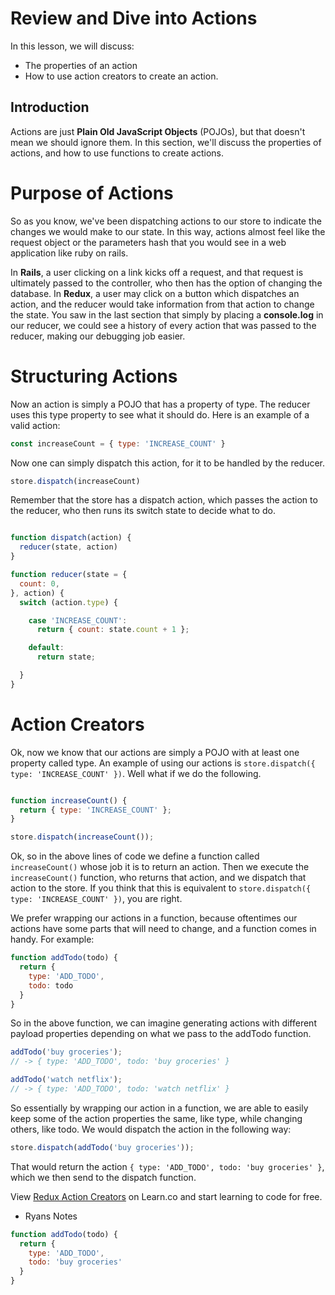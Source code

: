 # Review and Dive into Actions

In this lesson, we will discuss:
* The properties of an action
* How to use action creators to create an action.

## Introduction

Actions are just **Plain Old JavaScript Objects** (POJOs), but that doesn't mean
we should ignore them. In this section, we'll discuss the properties of actions,
and how to use functions to create actions.

# Purpose of Actions

So as you know, we've been dispatching actions to our store to indicate the
changes we would make to our state. In this way, actions almost feel like the
request object or the parameters hash that you would see in a web application
like ruby on rails.  

In __Rails__, a user clicking on a link kicks off a request, and that request is
ultimately passed to the controller, who then has the option of changing the
database. In __Redux__, a user may click on a button which dispatches an action,
and the reducer would take information from that action to change the state. You
saw in the last section that simply by placing a __console.log__ in our reducer,
we could see a history of every action that was passed to the reducer, making
our debugging job easier.

# Structuring Actions

Now an action is simply a POJO that has a property of type. The reducer uses
this type property to see what it should do. Here is an example of a valid
action:

```javascript
const increaseCount = { type: 'INCREASE_COUNT' }
```

Now one can simply dispatch this action, for it to be handled by the reducer.

```javascript
store.dispatch(increaseCount)
```

Remember that the store has a dispatch action, which passes the action to the
reducer, who then runs its switch state to decide what to do.

```javascript

function dispatch(action) {
  reducer(state, action)
}

function reducer(state = {
  count: 0,
}, action) {
  switch (action.type) {

    case 'INCREASE_COUNT':
      return { count: state.count + 1 };

    default:
      return state;

  }
}
```

# Action Creators

Ok, now we know that our actions are simply a POJO with at least one property
called type. An example of using our actions is `store.dispatch({ type:
'INCREASE_COUNT' })`. Well what if we do the following.

```javascript

function increaseCount() {
  return { type: 'INCREASE_COUNT' };
}

store.dispatch(increaseCount());
```

Ok, so in the above lines of code we define a function called
`increaseCount()` whose job it is to return an action. Then we execute the
`increaseCount()` function, who returns that action, and we dispatch that
action to the store. If you think that this is equivalent to `store.dispatch({
type: 'INCREASE_COUNT' })`, you are right.  

We prefer wrapping our actions in a function, because oftentimes our actions
have some parts that will need to change, and a function comes in handy.  For
example:

```javascript
function addTodo(todo) {
  return {
    type: 'ADD_TODO',
    todo: todo
  }
}
```

So in the above function, we can imagine generating actions with different
payload properties depending on what we pass to the addTodo function.

```javascript
addTodo('buy groceries');
// -> { type: 'ADD_TODO', todo: 'buy groceries' }

addTodo('watch netflix');
// -> { type: 'ADD_TODO', todo: 'watch netflix' }
```

So essentially by wrapping our action in a function, we are able to easily keep
some of the action properties the same, like type, while changing others, like
todo.  We would dispatch the action in the following way:

```javascript
store.dispatch(addTodo('buy groceries'));
```

That would return the action `{ type: 'ADD_TODO', todo: 'buy groceries' }`,
which we then send to the dispatch function.  

<p class='util--hide'>View <a href='https://learn.co/lessons/redux-action-creators'>Redux Action Creators</a> on Learn.co and start learning to code for free.</p>


* Ryans Notes

```javascript
function addTodo(todo) {
  return {
    type: 'ADD_TODO',
    todo: 'buy groceries'
  }
}
```